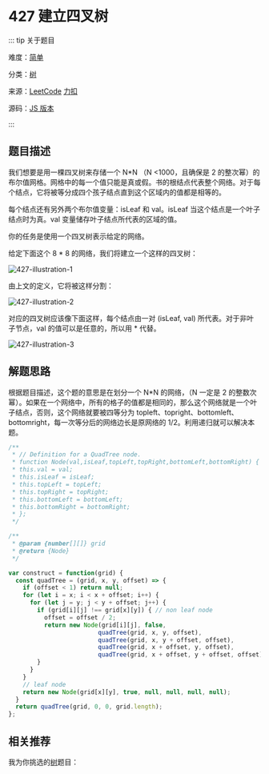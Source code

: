 # 427 建立四叉树

::: tip 关于题目

难度：[简单](/solution/easy/)

分类：[树](/art/tree.html)

来源：[LeetCode](https://leetcode.com/problems/construct-quad-tree/)  [力扣](https://leetcode-cn.com/problems/construct-quad-tree/)

源码：[JS 版本](https://github.com/swpuLeo/cattle/blob/master/src/easy/ConstructQuadTree.js)

:::



## 题目描述

我们想要是用一棵四叉树来存储一个 N*N （N <1000，且确保是 2 的整次幂）的布尔值网格。网格中的每一个值只能是真或假。书的根结点代表整个网络。对于每个结点，它将被等分成四个孩子结点直到这个区域内的值都是相等的。

每个结点还有另外两个布尔值变量：isLeaf 和 val。isLeaf 当这个结点是一个叶子结点时为真。val 变量储存叶子结点所代表的区域的值。

你的任务是使用一个四叉树表示给定的网络。

给定下面这个 8 * 8 的网络，我们将建立一个这样的四叉树：

![427-illustration-1](https://w3fun-1253290453.cos.ap-chengdu.myqcloud.com/cattle/427-illustration-1.png)

由上文的定义，它将被这样分割：

![427-illustration-2](https://w3fun-1253290453.cos.ap-chengdu.myqcloud.com/cattle/427-illustration-2.png)

对应的四叉树应该像下面这样，每个结点由一对 (isLeaf, val) 所代表。对于非叶子节点，val 的值可以是任意的，所以用 * 代替。

![427-illustration-3](https://w3fun-1253290453.cos.ap-chengdu.myqcloud.com/cattle/427-illustration-3.png)




## 解题思路

根据题目描述，这个题的意思是在划分一个 N*N 的网络，（N 一定是 2 的整数次幂）。如果在一个网络中，所有的格子的值都是相同的，那么这个网络就是一个叶子结点，否则，这个网络就要被四等分为 topleft、topright、bottomleft、bottomright，每一次等分后的网络边长是原网络的 1/2。利用递归就可以解决本题。

```js
/**
 * // Definition for a QuadTree node.
 * function Node(val,isLeaf,topLeft,topRight,bottomLeft,bottomRight) {
 * this.val = val;
 * this.isLeaf = isLeaf;
 * this.topLeft = topLeft;
 * this.topRight = topRight;
 * this.bottomLeft = bottomLeft;
 * this.bottomRight = bottomRight;
 * };
 */

/**
 * @param {number[][]} grid
 * @return {Node}
 */

var construct = function(grid) {
  const quadTree = (grid, x, y, offset) => {
    if (offset < 1) return null;
    for (let i = x; i < x + offset; i++) {
      for (let j = y; j < y + offset; j++) {
        if (grid[i][j] !== grid[x][y]) { // non leaf node
          offset = offset / 2;
          return new Node(grid[i][j], false,
                         quadTree(grid, x, y, offset),
                         quadTree(grid, x, y + offset, offset),
                         quadTree(grid, x + offset, y, offset),
                         quadTree(grid, x + offset, y + offset, offset));
        }
      }
    }
    // leaf node
    return new Node(grid[x][y], true, null, null, null, null);
  }
  return quadTree(grid, 0, 0, grid.length);
};
```


## 相关推荐

我为你挑选的[树](/art/tree.html)题目：
